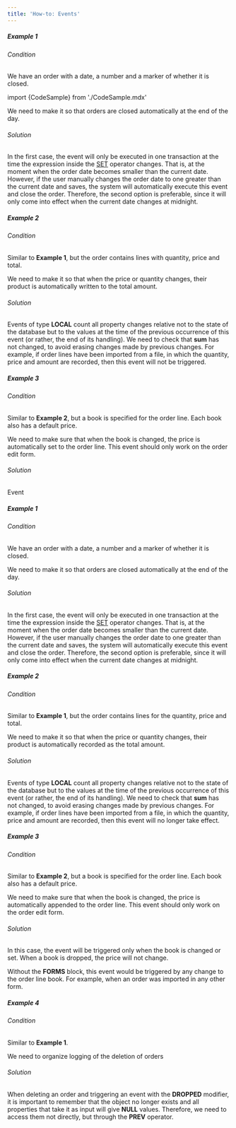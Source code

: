 ```yaml
---
title: 'How-to: Events'
---
```


##### Example 1

###### Condition

We have an order with a date, a number and a marker of whether it is closed.

import {CodeSample} from './CodeSample.mdx'

<CodeSample url="https://documentation.lsfusion.org/sample?file=UseCaseEvents&block=sample1"/>

We need to make it so that orders are closed automatically at the end of the day.

###### Solution

<CodeSample url="https://documentation.lsfusion.org/sample?file=UseCaseEvents&block=solution1"/>

In the first case, the event will only be executed in one transaction at the time the expression inside the [SET](Change_operators_SET_CHANGED_....md) operator changes. That is, at the moment when the order date becomes smaller than the current date. However, if the user manually changes the order date to one greater than the current date and saves, the system will automatically execute this event and close the order. Therefore, the second option is preferable, since it will only come into effect when the current date changes at midnight.

##### Example 2

###### Condition

Similar to **Example 1**, but the order contains lines with quantity, price and total.

<CodeSample url="https://documentation.lsfusion.org/sample?file=UseCaseEvents&block=sample2"/>

We need to make it so that when the price or quantity changes, their product is automatically written to the total amount.

###### Solution

<CodeSample url="https://documentation.lsfusion.org/sample?file=UseCaseEvents&block=solution2"/>

Events of type **LOCAL** count all property changes relative not to the state of the database but to the values at the time of the previous occurrence of this event (or rather, the end of its handling). We need to check that **sum** has not changed, to avoid erasing changes made by previous changes. For example, if order lines have been imported from a file, in which the quantity, price and amount are recorded, then this event will not be triggered.

##### Example 3

###### Condition

Similar to **Example 2**, but a book is specified for the order line. Each book also has a default price.

<CodeSample url="https://documentation.lsfusion.org/sample?file=UseCaseEvents&block=sample3"/>

We need to make sure that when the book is changed, the price is automatically set to the order line. This event should only work on the order edit form.

###### Solution

<CodeSample url="https://documentation.lsfusion.org/sample?file=UseCaseEvents&block=solution3"/>

Event

##### Example 1

###### Condition

We have an order with a date, a number and a marker of whether it is closed.

<CodeSample url="https://documentation.lsfusion.org/sample?file=UseCaseEvents&block=sample1"/>

We need to make it so that orders are closed automatically at the end of the day.

###### Solution

<CodeSample url="https://documentation.lsfusion.org/sample?file=UseCaseEvents&block=solution1"/>

In the first case, the event will only be executed in one transaction at the time the expression inside the [SET](Change_operators_SET_CHANGED_....md) operator changes. That is, at the moment when the order date becomes smaller than the current date. However, if the user manually changes the order date to one greater than the current date and saves, the system will automatically execute this event and close the order. Therefore, the second option is preferable, since it will only come into effect when the current date changes at midnight.

##### Example 2

###### Condition

Similar to **Example 1**, but the order contains lines for the quantity, price and total.

<CodeSample url="https://documentation.lsfusion.org/sample?file=UseCaseEvents&block=sample2"/>

We need to make it so that when the price or quantity changes, their product is automatically recorded as the total amount.

###### Solution

<CodeSample url="https://documentation.lsfusion.org/sample?file=UseCaseEvents&block=solution2"/>

Events of type **LOCAL** count all property changes relative not to the state of the database but to the values at the time of the previous occurrence of this event (or rather, the end of its handling). We need to check that **sum** has not changed, to avoid erasing changes made by previous changes. For example, if order lines have been imported from a file, in which the quantity, price and amount are recorded, then this event will no longer take effect.

##### Example 3

###### Condition

Similar to **Example 2**, but a book is specified for the order line. Each book also has a default price.

<CodeSample url="https://documentation.lsfusion.org/sample?file=UseCaseEvents&block=sample3"/>

We need to make sure that when the book is changed, the price is automatically appended to the order line. This event should only work on the order edit form.

###### Solution

<CodeSample url="https://documentation.lsfusion.org/sample?file=UseCaseEvents&block=solution3"/>

In this case, the event will be triggered only when the book is changed or set. When a book is dropped, the price will not change.

Without the **FORMS** block, this event would be triggered by any change to the order line book. For example, when an order was imported in any other form.

##### Example 4

###### Condition

Similar to **Example 1**.

We need to organize logging of the deletion of orders

###### Solution

<CodeSample url="https://documentation.lsfusion.org/sample?file=UseCaseEvents&block=solution4"/>

When deleting an order and triggering an event with the **DROPPED** modifier, it is important to remember that the object no longer exists and all properties that take it as input will give **NULL** values. Therefore, we need to access them not directly, but through the **PREV** operator.
